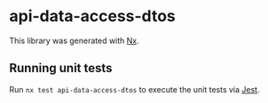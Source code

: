 # api-data-access-dtos

This library was generated with [Nx](https://nx.dev).

## Running unit tests

Run `nx test api-data-access-dtos` to execute the unit tests via [Jest](https://jestjs.io).
